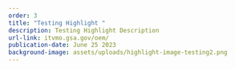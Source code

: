 ```yaml
---
order: 3
title: "Testing Highlight "
description: Testing Highlight Description
url-link: itvmo.gsa.gov/oem/
publication-date: June 25 2023
background-image: assets/uploads/highlight-image-testing2.png
---
```

